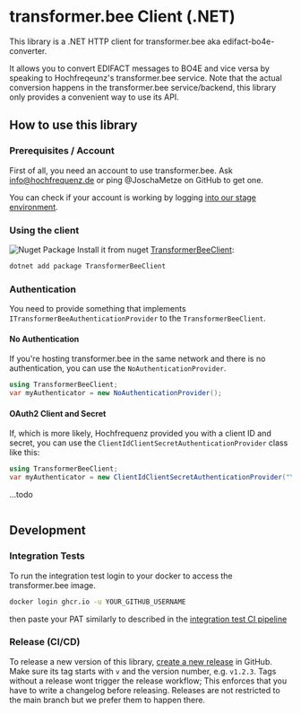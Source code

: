 # transformer.bee Client (.NET)

This library is a .NET HTTP client for transformer.bee aka edifact-bo4e-converter.

It allows you to convert EDIFACT messages to BO4E and vice versa by speaking to Hochfreqeunz's transformer.bee service.
Note that the actual conversion happens in the transformer.bee service/backend, this library only provides a convenient way to use its API.

## How to use this library

### Prerequisites / Account

First of all, you need an account to use transformer.bee.
Ask info@hochfrequenz.de or ping @JoschaMetze on GitHub to get one.

You can check if your account is working by logging [into our stage environment](https://transformerstage.utilibee.io/app/).

### Using the client
![Nuget Package](https://badgen.net/nuget/v/TransformerBeeClient)
Install it from nuget [TransformerBeeClient](https://www.nuget.org/packages/TransformerBeeClient):

```bash
dotnet add package TransformerBeeClient
```

### Authentication
You need to provide something that implements `ITransformerBeeAuthenticationProvider` to the `TransformerBeeClient`.

#### No Authentication
If you're hosting transformer.bee in the same network and there is no authentication, you can use the `NoAuthenticationProvider`.
```csharp
using TransformerBeeClient;
var myAuthenticator = new NoAuthenticationProvider();
```

#### OAuth2 Client and Secret
If, which is more likely, Hochfrequenz provided you with a client ID and secret, you can use the `ClientIdClientSecretAuthenticationProvider` class like this:
```csharp
using TransformerBeeClient;
var myAuthenticator = new ClientIdClientSecretAuthenticationProvider("YOUR_CLIENT_ID", "YOUR_CLIENT_SECRET");
```

...todo
```csharp

```

## Development

### Integration Tests
To run the integration test login to your docker to access the transformer.bee image.

```bash
docker login ghcr.io -u YOUR_GITHUB_USERNAME
```

then paste your PAT similarly to described in the [integration test CI pipeline](.github/workflows/integrationtests.yml)

### Release (CI/CD)
To release a new version of this library, [create a new release](https://github.com/Hochfrequenz/transformer.bee_client.net/releases/new) in GitHub.
Make sure its tag starts with `v` and the version number, e.g. `v1.2.3`.
Tags without a release wont trigger the release workflow; This enforces that you have to write a changelog before releasing.
Releases are not restricted to the main branch but we prefer them to happen there.
